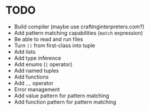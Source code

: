 # TODO
* Build compiler (maybe use craftinginterpreters.com?)
* Add pattern matching capabilities (`match` expression)
* Be able to read and run files
* Turn `()` from first-class into tuple
* Add lists
* Add type inference
* Add enums (`|` operator)
* Add named tuples
* Add functions
* Add `,,` operator
* Error management
* Add value pattern for pattern matching
* Add function pattern for pattern matching